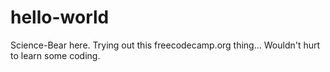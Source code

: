 # hello-world

Science-Bear here. Trying out this freecodecamp.org thing...
Wouldn't hurt to learn some coding.
